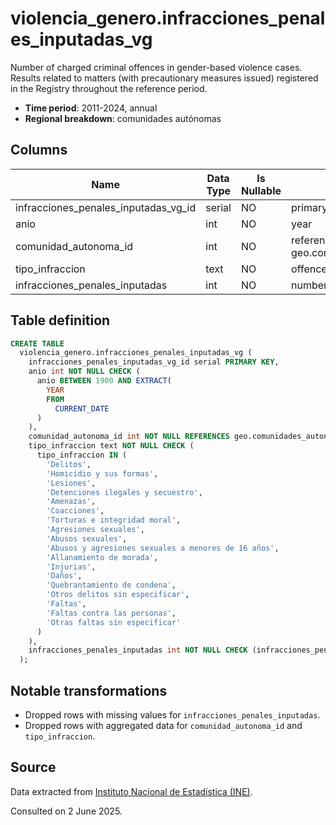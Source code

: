 # violencia_genero.infracciones_penales_inputadas_vg

Number of charged criminal offences in gender-based violence cases. Results related to matters (with precautionary measures issued) registered in the Registry throughout the reference period.

- **Time period**: 2011-2024, annual
- **Regional breakdown**: comunidades autónomas

## Columns

| Name | Data Type | Is Nullable | Description |
| --- | --- | --- | --- |
| infracciones_penales_inputadas_vg_id | serial | NO | primary key |
| anio | int | NO | year |
| comunidad_autonoma_id | int | NO | references geo.comunidades_autonomas |
| tipo_infraccion | text | NO | offence type |
| infracciones_penales_inputadas | int | NO | number of charged offences |

## Table definition

```sql
CREATE TABLE
  violencia_genero.infracciones_penales_inputadas_vg (
    infracciones_penales_inputadas_vg_id serial PRIMARY KEY,
    anio int NOT NULL CHECK (
      anio BETWEEN 1900 AND EXTRACT(
        YEAR
        FROM
          CURRENT_DATE
      )
    ),
    comunidad_autonoma_id int NOT NULL REFERENCES geo.comunidades_autonomas (comunidad_autonoma_id),
    tipo_infraccion text NOT NULL CHECK (
      tipo_infraccion IN (
        'Delitos',
        'Homicidio y sus formas',
        'Lesiones',
        'Detenciones ilegales y secuestro',
        'Amenazas',
        'Coacciones',
        'Torturas e integridad moral',
        'Agresiones sexuales',
        'Abusos sexuales',
        'Abusos y agresiones sexuales a menores de 16 años',
        'Allanamiento de morada',
        'Injurias',
        'Daños',
        'Quebrantamiento de condena',
        'Otros delitos sin especificar',
        'Faltas',
        'Faltas contra las personas',
        'Otras faltas sin especificar'
      )
    ),
    infracciones_penales_inputadas int NOT NULL CHECK (infracciones_penales_inputadas >= 0)
  );
```

## Notable transformations

- Dropped rows with missing values for `infracciones_penales_inputadas`.
- Dropped rows with aggregated data for `comunidad_autonoma_id` and `tipo_infraccion`.

## Source
Data extracted from <a href="https://www.ine.es/jaxiT3/Tabla.htm?t=28294&L=0" target="_blank">Instituto Nacional de Estadística (INE)</a>.

Consulted on 2 June 2025.
